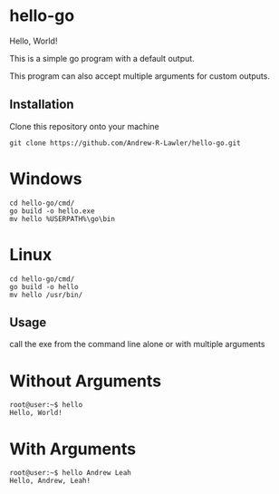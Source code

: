 # hello-go

Hello, World!

This is a simple go program with a default output.

This program can also accept multiple arguments for custom outputs.

## Installation

Clone this repository onto your machine

```
git clone https://github.com/Andrew-R-Lawler/hello-go.git
```

# Windows

```
cd hello-go/cmd/
go build -o hello.exe
mv hello %USERPATH%\go\bin
```

# Linux

```
cd hello-go/cmd/
go build -o hello
mv hello /usr/bin/
```

## Usage

call the exe from the command line alone or with multiple arguments

# Without Arguments

```shell-session
root@user:~$ hello
Hello, World!
```

# With Arguments

```shell-session
root@user:~$ hello Andrew Leah
Hello, Andrew, Leah!
```

